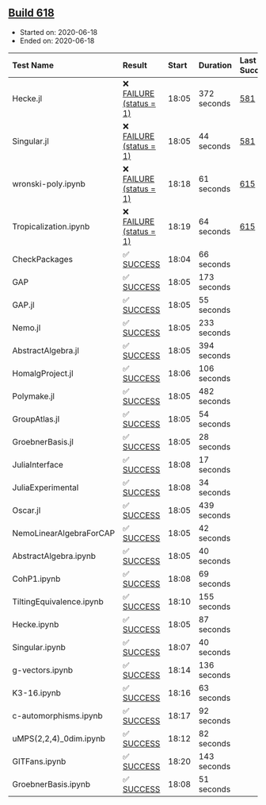 ## [Build 618](https://oscarci.mathematik.uni-kl.de/job/oscar-julia-1.4/618/)

* Started on: 2020-06-18
* Ended on: 2020-06-18

| Test Name    | Result | Start | Duration | Last Success | First Failure |
|:-------------|:-------|:------|:---------|:-------------|:--------------|
| Hecke.jl | ❌ [FAILURE (status = 1)](https://oscarci.mathematik.uni-kl.de/job/oscar-julia-1.4/618/artifact/logs/build-618/Hecke.jl.log) | 18:05 | 372 seconds | [581](https://oscarci.mathematik.uni-kl.de/job/oscar-julia-1.4/581/) | [582](https://oscarci.mathematik.uni-kl.de/job/oscar-julia-1.4/582/) |
| Singular.jl | ❌ [FAILURE (status = 1)](https://oscarci.mathematik.uni-kl.de/job/oscar-julia-1.4/618/artifact/logs/build-618/Singular.jl.log) | 18:05 | 44 seconds | [581](https://oscarci.mathematik.uni-kl.de/job/oscar-julia-1.4/581/) | [582](https://oscarci.mathematik.uni-kl.de/job/oscar-julia-1.4/582/) |
| wronski-poly.ipynb | ❌ [FAILURE (status = 1)](https://oscarci.mathematik.uni-kl.de/job/oscar-julia-1.4/618/artifact/logs/build-618/wronski-poly.ipynb.log) | 18:18 | 61 seconds | [615](https://oscarci.mathematik.uni-kl.de/job/oscar-julia-1.4/615/) | [616](https://oscarci.mathematik.uni-kl.de/job/oscar-julia-1.4/616/) |
| Tropicalization.ipynb | ❌ [FAILURE (status = 1)](https://oscarci.mathematik.uni-kl.de/job/oscar-julia-1.4/618/artifact/logs/build-618/Tropicalization.ipynb.log) | 18:19 | 64 seconds | [615](https://oscarci.mathematik.uni-kl.de/job/oscar-julia-1.4/615/) | [616](https://oscarci.mathematik.uni-kl.de/job/oscar-julia-1.4/616/) |
| CheckPackages | ✅ [SUCCESS](https://oscarci.mathematik.uni-kl.de/job/oscar-julia-1.4/618/artifact/logs/build-618/CheckPackages.log) | 18:04 | 66 seconds |  |  |
| GAP | ✅ [SUCCESS](https://oscarci.mathematik.uni-kl.de/job/oscar-julia-1.4/618/artifact/logs/build-618/GAP.log) | 18:05 | 173 seconds |  |  |
| GAP.jl | ✅ [SUCCESS](https://oscarci.mathematik.uni-kl.de/job/oscar-julia-1.4/618/artifact/logs/build-618/GAP.jl.log) | 18:05 | 55 seconds |  |  |
| Nemo.jl | ✅ [SUCCESS](https://oscarci.mathematik.uni-kl.de/job/oscar-julia-1.4/618/artifact/logs/build-618/Nemo.jl.log) | 18:05 | 233 seconds |  |  |
| AbstractAlgebra.jl | ✅ [SUCCESS](https://oscarci.mathematik.uni-kl.de/job/oscar-julia-1.4/618/artifact/logs/build-618/AbstractAlgebra.jl.log) | 18:05 | 394 seconds |  |  |
| HomalgProject.jl | ✅ [SUCCESS](https://oscarci.mathematik.uni-kl.de/job/oscar-julia-1.4/618/artifact/logs/build-618/HomalgProject.jl.log) | 18:06 | 106 seconds |  |  |
| Polymake.jl | ✅ [SUCCESS](https://oscarci.mathematik.uni-kl.de/job/oscar-julia-1.4/618/artifact/logs/build-618/Polymake.jl.log) | 18:05 | 482 seconds |  |  |
| GroupAtlas.jl | ✅ [SUCCESS](https://oscarci.mathematik.uni-kl.de/job/oscar-julia-1.4/618/artifact/logs/build-618/GroupAtlas.jl.log) | 18:05 | 54 seconds |  |  |
| GroebnerBasis.jl | ✅ [SUCCESS](https://oscarci.mathematik.uni-kl.de/job/oscar-julia-1.4/618/artifact/logs/build-618/GroebnerBasis.jl.log) | 18:05 | 28 seconds |  |  |
| JuliaInterface | ✅ [SUCCESS](https://oscarci.mathematik.uni-kl.de/job/oscar-julia-1.4/618/artifact/logs/build-618/JuliaInterface.log) | 18:08 | 17 seconds |  |  |
| JuliaExperimental | ✅ [SUCCESS](https://oscarci.mathematik.uni-kl.de/job/oscar-julia-1.4/618/artifact/logs/build-618/JuliaExperimental.log) | 18:08 | 34 seconds |  |  |
| Oscar.jl | ✅ [SUCCESS](https://oscarci.mathematik.uni-kl.de/job/oscar-julia-1.4/618/artifact/logs/build-618/Oscar.jl.log) | 18:05 | 439 seconds |  |  |
| NemoLinearAlgebraForCAP | ✅ [SUCCESS](https://oscarci.mathematik.uni-kl.de/job/oscar-julia-1.4/618/artifact/logs/build-618/NemoLinearAlgebraForCAP.log) | 18:05 | 42 seconds |  |  |
| AbstractAlgebra.ipynb | ✅ [SUCCESS](https://oscarci.mathematik.uni-kl.de/job/oscar-julia-1.4/618/artifact/logs/build-618/AbstractAlgebra.ipynb.log) | 18:05 | 40 seconds |  |  |
| CohP1.ipynb | ✅ [SUCCESS](https://oscarci.mathematik.uni-kl.de/job/oscar-julia-1.4/618/artifact/logs/build-618/CohP1.ipynb.log) | 18:08 | 69 seconds |  |  |
| TiltingEquivalence.ipynb | ✅ [SUCCESS](https://oscarci.mathematik.uni-kl.de/job/oscar-julia-1.4/618/artifact/logs/build-618/TiltingEquivalence.ipynb.log) | 18:10 | 155 seconds |  |  |
| Hecke.ipynb | ✅ [SUCCESS](https://oscarci.mathematik.uni-kl.de/job/oscar-julia-1.4/618/artifact/logs/build-618/Hecke.ipynb.log) | 18:05 | 87 seconds |  |  |
| Singular.ipynb | ✅ [SUCCESS](https://oscarci.mathematik.uni-kl.de/job/oscar-julia-1.4/618/artifact/logs/build-618/Singular.ipynb.log) | 18:07 | 40 seconds |  |  |
| g-vectors.ipynb | ✅ [SUCCESS](https://oscarci.mathematik.uni-kl.de/job/oscar-julia-1.4/618/artifact/logs/build-618/g-vectors.ipynb.log) | 18:14 | 136 seconds |  |  |
| K3-16.ipynb | ✅ [SUCCESS](https://oscarci.mathematik.uni-kl.de/job/oscar-julia-1.4/618/artifact/logs/build-618/K3-16.ipynb.log) | 18:16 | 63 seconds |  |  |
| c-automorphisms.ipynb | ✅ [SUCCESS](https://oscarci.mathematik.uni-kl.de/job/oscar-julia-1.4/618/artifact/logs/build-618/c-automorphisms.ipynb.log) | 18:17 | 92 seconds |  |  |
| uMPS(2,2,4)_0dim.ipynb | ✅ [SUCCESS](https://oscarci.mathematik.uni-kl.de/job/oscar-julia-1.4/618/artifact/logs/build-618/uMPS-2-2-4-_0dim.ipynb.log) | 18:12 | 82 seconds |  |  |
| GITFans.ipynb | ✅ [SUCCESS](https://oscarci.mathematik.uni-kl.de/job/oscar-julia-1.4/618/artifact/logs/build-618/GITFans.ipynb.log) | 18:20 | 143 seconds |  |  |
| GroebnerBasis.ipynb | ✅ [SUCCESS](https://oscarci.mathematik.uni-kl.de/job/oscar-julia-1.4/618/artifact/logs/build-618/GroebnerBasis.ipynb.log) | 18:08 | 51 seconds |  |  |
